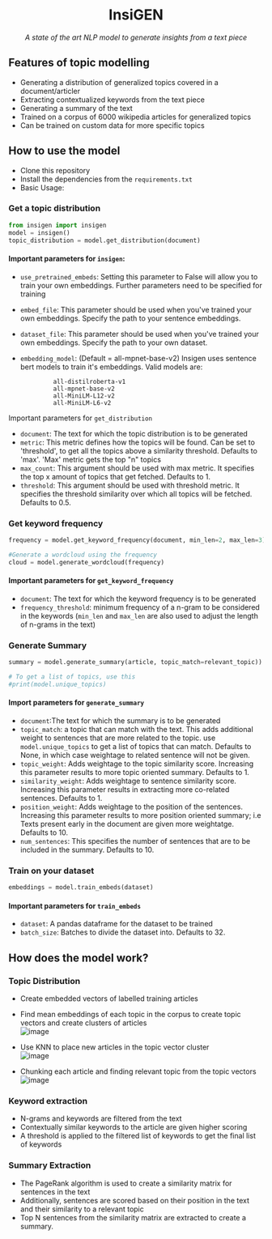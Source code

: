 <h1 align="center">InsiGEN</h1>
<p align="center"><i>A state of the art NLP model to generate insights from a text piece</i></p>

## Features of topic modelling
- Generating a distribution of generalized topics covered in a document/articler
- Extracting contextualized keywords from the text piece
- Generating a summary of the text
- Trained on a corpus of 6000 wikipedia articles for generalized topics
- Can be trained on custom data for more specific topics

## How to use the model
- Clone this repository
- Install the dependencies from the `requirements.txt`
- Basic Usage:

### Get a topic distribution

```python
from insigen import insigen
model = insigen()
topic_distribution = model.get_distribution(document)
```

#### Important parameters for `insigen`:
*  `use_pretrained_embeds`: Setting this parameter to False will allow you to train your own embeddings. Further parameters need to be specified for training
*  `embed_file`: This parameter should be used when you've trained your own embeddings. Specify the path to your sentence embeddings.
*  `dataset_file`: This parameter should be used when you've trained your own embeddings. Specify the path to your own dataset.
*  `embedding_model`: (Default = all-mpnet-base-v2) Insigen uses sentence bert models to train it's embeddings. Valid models are:

                all-distilroberta-v1
                all-mpnet-base-v2
                all-MiniLM-L12-v2
                all-MiniLM-L6-v2

Important parameters for `get_distribution`
* `document`: The text for which the topic distribution is to be generated
* `metric`: This metric defines how the topics will be found. Can be set to 'threshold', to get all the topics above a similarity threshold. Defaults to 'max'. 'Max' metric gets the top "n" topics
* `max_count`: This argument should be used with max metric. It specifies the top x amount of topics that get fetched. Defaults to 1.
* `threshold`: This argument should be used with threshold metric. It specifies the threshold similarity over which all topics will be fetched. Defaults to 0.5.


### Get keyword frequency

```python
frequency = model.get_keyword_frequency(document, min_len=2, max_len=3)

#Generate a wordcloud using the frequency
cloud = model.generate_wordcloud(frequency)
```

#### Important parameters for `get_keyword_frequency`
* `document`: The text for which the keyword frequency is to be generated
* `frequency_threshold`: minimum frequency of a n-gram to be considered in the keywords (`min_len` and `max_len` are also used to adjust the length of n-grams in the text)

### Generate Summary

```python
summary = model.generate_summary(article, topic_match=relevant_topic))

# To get a list of topics, use this
#print(model.unique_topics)
```

#### Import parameters for `generate_summary`
* `document`:The text for which the summary is to be generated
* `topic_match`: a topic that can match with the text. This adds additional weight to sentences that are more related to the topic. use `model.unique_topics` to get a list of topics that can match. Defaults to None, in which case weightage to related sentence will not be given.
* `topic_weight`: Adds weightage to the topic similarity score. Increasing this parameter results to more topic oriented summary. Defaults to 1.
* `similarity_weight`: Adds weightage to sentence similarity score. Increasing this parameter results in extracting more co-related sentences. Defaults to 1.
* `position_weight`: Adds weightage to the position of the sentences. Increasing this parameter results to more position oriented summary; i.e Texts present early in the document are given more weightatge. Defaults to 10.
* `num_sentences`: This specifies the number of sentences that are to be included in the summary. Defaults to 10.

### Train on your dataset

```python
embeddings = model.train_embeds(dataset)
```

#### Important parameters for `train_embeds`
* `dataset`: A pandas dataframe for the dataset to be trained
* `batch_size`: Batches to divide the dataset into. Defaults to 32.


## How does the model work? 

### Topic Distribution
- Create embedded vectors of labelled training articles
- Find mean embeddings of each topic in the corpus to create topic vectors and create clusters of articles\
  ![image](https://github.com/4RCAN3/insigen/assets/69053040/0180cc83-9369-43cb-85b3-ab2ec4ca947c)

- Use KNN to place new articles in the topic vector cluster\
  ![image](https://github.com/4RCAN3/insigen/assets/69053040/2fe59d9b-4273-4407-925e-97552f9116f8)

- Chunking each article and finding relevant topic from the topic vectors\
  ![image](https://github.com/4RCAN3/insigen/assets/69053040/311cdfba-b8da-46a3-936f-3439162da5b5)

### Keyword extraction
- N-grams and keywords are filtered from the text
- Contextually similar keywords to the article are given higher scoring
- A threshold is applied to the filtered list of keywords to get the final list of keywords


### Summary Extraction
- The PageRank algorithm is used to create a similarity matrix for sentences in the text
- Additionally, sentences are scored based on their position in the text and their similarity to a relevant topic
- Top N sentences from the similarity matrix are extracted to create a summary.